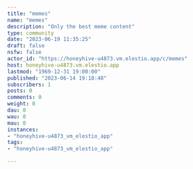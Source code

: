 ```yaml
---
title: "memes" 
name: "memes"
description: "Only the best meme content"
type: community
date: "2023-06-19 11:35:25"
draft: false
nsfw: false
actor_id: "https://honeyhive-u4873.vm.elestio.app/c/memes"
host: honeyhive-u4873.vm.elestio.app
lastmod: "1969-12-31 19:00:00"
published: "2023-06-14 19:18:48"
subscribers: 1
posts: 0
comments: 0
weight: 0
dau: 0
wau: 0
mau: 0
instances:
- "honeyhive-u4873_vm_elestio_app"
tags: 
- "honeyhive-u4873_vm_elestio_app"

---
```

